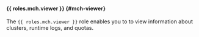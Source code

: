 #### {{ roles.mch.viewer }} {#mch-viewer}

The `{{ roles.mch.viewer }}` role enables you to to view information about clusters, runtime logs, and quotas.
